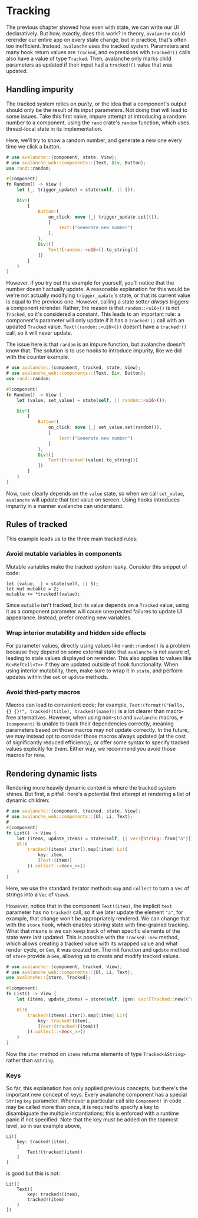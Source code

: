 # Tracking

The previous chapter showed how even with state, we can write our UI declaratively. But how, exactly, does this work?
In theory, `avalanche` could rerender our entire app on every state change, but in practice, that's often too inefficient.
Instead, `avalanche` uses the tracked system. Parameters and many hook return values are `Tracked`, and expressions with
`tracked!()` calls also have a value of type `Tracked`. Then, avalanche only marks child parameters as updated if their input 
had a `tracked!()` value that was updated.

## Handling impurity

The tracked system relies on _purity_, or the idea that a component's output should only be the result of its input parameters. 
Not doing that will lead to some issues. Take this first naive, impure attempt at introducing a random number to a component, using 
the `rand` crate's `random` function, which uses thread-local state in its implementation. 

Here, we'll try to show a random number, and generate a new one every time we click a button.

```rust
# use avalanche::{component, state, View};
# use avalanche_web::components::{Text, Div, Button};
use rand::random;

#[component]
fn Random() -> View {
    let (_, trigger_update) = state(self, || ());

    Div!(
        [
            Button!(
                on_click: move |_| trigger_update.set(()),
                [
                    Text!("Generate new number")
                ],
            ),
            Div!([
                Text!(random::<u16>().to_string())
            ]) 
        ]
    )
}
```
However, if you try out the example for yourself, you'll notice that the number doesn't actually update. A reasonable explanation for this would be
we're not actually modifying `trigger_update`'s state, or that its current value is equal to the previous one. However, calling a state setter _always_ 
triggers a component rerender. Rather, the reason is that `random::<u16>()` is not `Tracked`, so it's considered a constant. This leads to an important rule: 
a component's parameter will only update if it has a `tracked!()` call with an updated `Tracked` value. `Text!(random::<u16>())` doesn't have a `tracked!()`
call, so it will never update.

The issue here is that `random` is an impure function, but avalanche doesn't know that. The solution is to use hooks to introduce impurity, like we did with 
the counter example.

```rust
# use avalanche::{component, tracked, state, View};
# use avalanche_web::components::{Text, Div, Button};
use rand::random;

#[component]
fn Random() -> View {
    let (value, set_value) = state(self, || random::<u16>());

    Div!(
        [
            Button!(
                on_click: move |_| set_value.set(random()),
                [
                    Text!("Generate new number")
                ]
            ),
            Div!([
                Text!(tracked!(value).to_string())
            ]) 
        ]
    )
}
```

Now, `text` clearly depends on the `value` state, so when we call `set_value`, `avalanche` will update that text value on screen.
Using hooks introduces impurity in a manner avalanche can understand.

## Rules of tracked

This example leads us to the three main tracked rules:


### Avoid mutable variables in components

Mutable variables make the tracked system leaky. Consider this snippet of code:

```rust,ignore
let (value, _) = state(self, || 5);
let mut mutable = 2;
mutable += *tracked!(value);
```

Since `mutable` isn't tracked, but its value depends on a `Tracked` value, using it as a component parameter will 
cause unexpected failures to update UI appearance. Instead, prefer creating new variables.

### Wrap interior mutability and hidden side effects

For parameter values, directly using values like `rand::random()` is a problem because they depend on some external state
that `avalanche` is not aware of, leading to stale values displayed on rerender. This also applies to values like `Rc<RefCell<T>>`
if they are updated outside of hook functionality. When using interior mutability, then, make sure to wrap it in `state`, and perform updates 
within the `set` or `update` methods.

### Avoid third-party macros

Macros can lead to convenient code; for example, `Text!(format!("Hello, {} {}!", tracked!(title), tracked!(name)))` is a lot clearer than macro-free
alternatives. However, when using non-`std` and `avalanche` macros, `#[component]` is unable to track their dependencies correctly, meaning
parameters based on those macros may not update correctly. In the future, we may instead opt to consider those macros always updated (at the cost of significantly reduced efficiency), or offer some syntax to specify tracked values explicitly for them. Either way, we recommend you avoid those macros for now. 

## Rendering dynamic lists

Rendering more heavily dynamic content is where the tracked system shines. But first, a pitfall:
here's a potential first attempt at rendering a list of dynamic children:

```rust
# use avalanche::{component, tracked, state, View};
# use avalanche_web::components::{Ul, Li, Text};
#
#[component]
fn List() -> View {
    let (items, update_items) = state(self, || vec![String::from("a")]);
    Ul!(
        tracked!(items).iter().map(|item| Li!(
            key: item,
            [Text!(item)]
        )).collect::<Vec<_>>()
    )
}
```

Here, we use the standard iterator methods `map` and `collect` to turn a `Vec` of strings into a `Vec` of `View`s.

However, notice that in the component `Text!(item)`, the implicit `text` parameter has no `tracked!` call, so if we later 
update the element `"a"`, for example, that change won't be appropriately rendered. We can change that with the `store` hook,
which enables storing state with fine-grained tracking. What that means is we can keep track of when specific elements of the
state were last updated. This is possible with the `Tracked::new` method, which allows creating a tracked value with its wrapped
value and what render cycle, or `Gen`, it was created on. The init function and `update` method of `store` provide a `Gen`, allowing
us to create and modify tracked values.

```rust
# use avalanche::{component, tracked, View};
# use avalanche_web::components::{Ul, Li, Text};
use avalanche::{store, Tracked};

#[component]
fn List() -> View {
    let (items, update_items) = store(self, |gen| vec![Tracked::new(("a"), gen)]);

    Ul!(
        tracked!(items).iter().map(|item| Li!(
            key: tracked!(item),
            [Text!(tracked!(item))]
        )).collect::<Vec<_>>()
    )
}
```
Now the `iter` method on `items` returns elements of type `Tracked<&String>` rather than `&String`.


### Keys

So far, this explanation has only applied previous concepts, but there's the important new concept of keys. Every avalanche component has a special `String` `key` parameter. Whenever a particular call site `Component!` in code may be called more than once, it is required to specify a key to disambiguate the multiple instantiations; this is enforced with a runtime panic if not specified. Note that the key must be added on the topmost level, so in our example above,
```rust,ignore
Li!(
    key: tracked!(item),
    [
        Text!(tracked!(item))
    ]
)
```
is good but this is not:
```rust,ignore
Li!([
    Text!(
        key: tracked!(item),
        tracked!(item)
    )
])
```